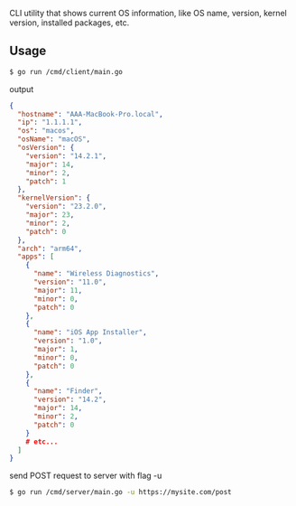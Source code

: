 CLI utility that shows current OS information, 
like OS name, version, kernel version, 
installed packages, etc.

## Usage

```bash
$ go run /cmd/client/main.go

```

output
```json
{
  "hostname": "AAA-MacBook-Pro.local",
  "ip": "1.1.1.1",
  "os": "macos",
  "osName": "macOS",
  "osVersion": {
    "version": "14.2.1",
    "major": 14,
    "minor": 2,
    "patch": 1
  },
  "kernelVersion": {
    "version": "23.2.0",
    "major": 23,
    "minor": 2,
    "patch": 0
  },
  "arch": "arm64",
  "apps": [
    {
      "name": "Wireless Diagnostics",
      "version": "11.0",
      "major": 11,
      "minor": 0,
      "patch": 0
    },
    {
      "name": "iOS App Installer",
      "version": "1.0",
      "major": 1,
      "minor": 0,
      "patch": 0
    },
    {
      "name": "Finder",
      "version": "14.2",
      "major": 14,
      "minor": 2,
      "patch": 0
    }
    # etc...
  ]
}
```

send POST request to server with flag -u

```bash
$ go run /cmd/server/main.go -u https://mysite.com/post

```